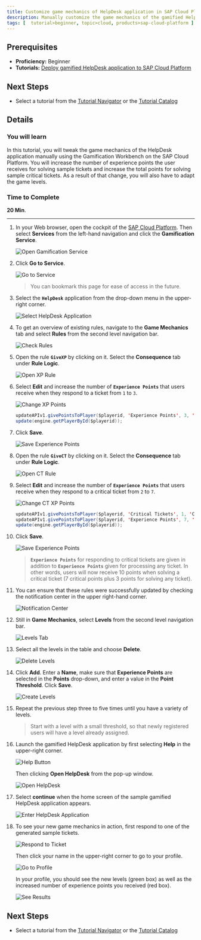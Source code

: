 ```yaml
---
title: Customize game mechanics of HelpDesk application in SAP Cloud Platform
description: Manually customize the game mechanics of the gamified HelpDesk application using the Gamification Workbench on the SAP Cloud Platform.
tags: [  tutorial>beginner, topic>cloud, products>sap-cloud-platform ]
---
```

## Prerequisites  
 - **Proficiency:** Beginner
 - **Tutorials:** [Deploy gamified HelpDesk application to SAP Cloud Platform](http://www.sap.com/developer/tutorials/hcp-deploy-gamified-application.html)

## Next Steps
 - Select a tutorial from the [Tutorial Navigator](http://www.sap.com/developer/tutorial-navigator.html) or the [Tutorial Catalog](http://www.sap.com/developer/tutorials.html)

## Details
### You will learn  
In this tutorial, you will tweak the game mechanics of the HelpDesk application manually using the Gamification Workbench on the SAP Cloud Platform. You will increase the number of experience points the user receives for solving sample tickets and increase the total points for solving sample critical tickets. As a result of that change, you will also have to adapt the game levels.

### Time to Complete
**20 Min**.

---

1. In your Web browser, open the cockpit of the [SAP Cloud Platform](https://account.hanatrial.ondemand.com/cockpit). Then select **Services** from the left-hand navigation and click the **Gamification Service**.

    ![Open Gamification Service](1.png)

2. Click **Go to Service**.

    ![Go to Service](2.png)

    >You can bookmark this page for ease of access in the future.

3. Select the **`HelpDesk`** application from the drop-down menu in the upper-right corner.

    ![Select HelpDesk Application](3.png)

4. To get an overview of existing rules, navigate to the **Game Mechanics** tab and select **Rules** from the second level navigation bar.

    ![Check Rules](4.png)

5. Open the rule **`GiveXP`** by clicking on it. Select the **Consequence** tab under **Rule Logic**.

    ![Open XP Rule](5.png)

6. Select **Edit** and increase the number of **`Experience Points`** that users receive when they respond to a ticket from `1` to `3`.

    ![Change XP Points](6.png)

    ```java
    updateAPIv1.givePointsToPlayer($playerid, 'Experience Points', 3, 'Ticket processed');
    update(engine.getPlayerById($playerid));
    ```

7. Click **Save**.

    ![Save Experience Points](7.png)

8. Open the rule **`GiveCT`** by clicking on it. Select the **Consequence** tab under **Rule Logic**.

    ![Open CT Rule](8.png)

9. Select **Edit** and increase the number of **`Experience Points`** that users receive when they respond to a critical ticket from `2` to `7`.

    ![Change CT XP Points](9.png)

    ```java
    updateAPIv1.givePointsToPlayer($playerid, 'Critical Tickets', 1, 'Critical ticket processed');
    updateAPIv1.givePointsToPlayer($playerid, 'Experience Points', 7, 'Critical ticket processed');
    update(engine.getPlayerById($playerid));
    ```

10. Click **Save**.

    ![Save Experience Points](10.png)

    >**`Experience Points`** for responding to critical tickets are given in addition to **`Experience Points`** given for processing any ticket. In other words, users will now receive 10 points when solving a critical ticket (7 critical points plus 3 points for solving any ticket).

11. You can ensure that these rules were successfully updated by checking the notification center in the upper right-hand corner.

    ![Notification Center](11.png)

12. Still in **Game Mechanics**, select **Levels** from the second level navigation bar.

    ![Levels Tab](12.png)

13. Select all the levels in the table and choose **Delete**.

    ![Delete Levels](13.png)

14. Click **Add**. Enter a **Name**, make sure that **Experience Points** are selected in the **Points** drop-down, and enter a value in the **Point Threshold**. Click **Save**.

    ![Create Levels](14.png)

15. Repeat the previous step three to five times until you have a variety of levels.

    >Start with a level with a small threshold, so that newly registered users will have a level already assigned.

16. Launch the gamified HelpDesk application by first selecting **Help** in the upper-right corner.

    ![Help Button](16.png)

    Then clicking **Open HelpDesk** from the pop-up window.

    ![Open HelpDesk](17.png)

17. Select **continue** when the home screen of the sample gamified HelpDesk application appears.

    ![Enter HelpDesk Application](18.png)

18. To see your new game mechanics in action, first respond to one of the generated sample tickets.

    ![Respond to Ticket](19.png)

    Then click your name in the upper-right corner to go to your profile.

    ![Go to Profile](20.png)

    In your profile, you should see the new levels (green box) as well as the increased number of experience points you received (red box).

    ![See Results](21.png)

## Next Steps
 - Select a tutorial from the [Tutorial Navigator](http://www.sap.com/developer/tutorial-navigator.html) or the [Tutorial Catalog](http://www.sap.com/developer/tutorials.html)
